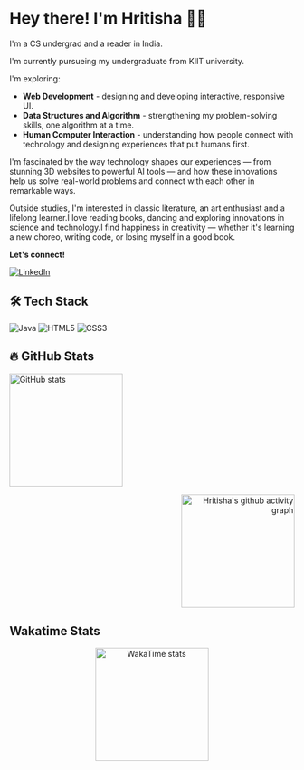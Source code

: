# Hey there! I'm Hritisha 🙋‍♀️

I'm a CS undergrad and a reader in India.

I'm currently pursueing my undergraduate from KIIT university.

I'm exploring:
- **Web Development** - designing and developing interactive, responsive UI.
- **Data Structures and Algorithm** - strengthening my problem-solving skills, one algorithm at a time.
- **Human Computer Interaction** - understanding how people connect with technology and designing experiences that put humans first.

I'm fascinated by the way technology shapes our experiences — from stunning 3D websites to powerful AI tools — and how these innovations help us solve real-world problems and connect with each other in remarkable ways.

Outside studies, I'm interested in classic literature, an art enthusiast and a lifelong learner.I love reading books, dancing and exploring innovations in science and technology.I find happiness in creativity — whether it's learning a new choreo, writing code, or losing myself in a good book.
 

**Let's connect!**

[![LinkedIn](https://img.shields.io/badge/LinkedIn-0077B5?style=for-the-badge&logo=linkedin&logoColor=white)](https://www.linkedin.com/in/hritisha-choudhury/) 


## 🛠 Tech Stack
![Java](https://img.shields.io/badge/Java-007396?style=for-the-badge&logo=java&logoColor=white)
![HTML5](https://img.shields.io/badge/HTML5-E34F26?style=for-the-badge&logo=html5&logoColor=white)
![CSS3](https://img.shields.io/badge/CSS3-1572B6?style=for-the-badge&logo=css3&logoColor=white)

## 🔥 GitHub Stats
<p align = "left">
<img src = "https://github-readme-stats.vercel.app/api?username=Hritisha03&show_icons=true&theme=radical" alt="GitHub stats" width = 200></p>
 <p align = "right">
<img src = "https://github-readme-activity-graph.vercel.app/graph?username=Hritisha03&bg_color=000000&color=ffccff&line=ff33cc&point=ffccff)](https://github.com/Hritisha03/github-readme-activity-graph)" alt="Hritisha's github activity graph" width = 200>
 </p>

## Wakatime Stats
<p align = "center">
<img src="https://wakatime.com/share/@Hritisha_Ch/d777d601-bcdd-42d9-867b-aa4992ac86bc.svg" alt="WakaTime stats" width="200">
</p>
